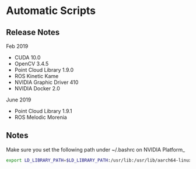 # Automatic Scripts

## Release Notes

Feb 2019
* CUDA 10.0
* OpenCV 3.4.5
* Point Cloud Library 1.9.0
* ROS Kinetic Kame
* NVIDIA Graphic Driver 410
* NVIDIA Docker 2.0

June 2019
* Point Cloud Library 1.9.1
* ROS Melodic Morenia


## Notes

Make sure you set the following path under ~/.bashrc on NVIDIA Platform_
```bash
export LD_LIBRARY_PATH=$LD_LIBRARY_PATH:/usr/lib:/usr/lib/aarch64-linux-gnu
```
